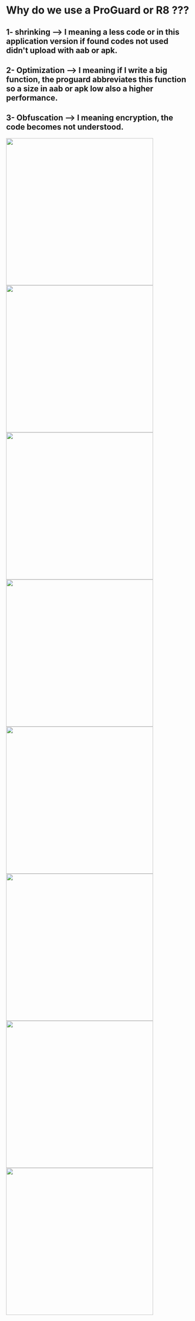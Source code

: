 # Why do we use a ProGuard or R8 ???

## 1- shrinking --> I meaning a less code or in this application version if found codes not used didn't upload with aab or apk.
## 2- Optimization --> I meaning if I write a big function, the proguard abbreviates this function so a size in aab or apk low also a higher performance.
## 3- Obfuscation --> I meaning encryption, the code becomes not understood.


<img src = "https://github.com/Mustafa-Muhamed-Mansour/AppProguard/assets/53982895/23c55b17-0930-4661-8700-8d4cbe524557" width = "400" height = "400"> <img src = "https://github.com/Mustafa-Muhamed-Mansour/AppProguard/assets/53982895/045c539f-58c2-443d-8152-6ae98475effb" width = "400" height = "400">
<img src = "https://github.com/Mustafa-Muhamed-Mansour/AppProguard/assets/53982895/73f25f3d-9153-40dc-872b-d3bca73cb307" width = "400" height = "400"> <img src = "https://github.com/Mustafa-Muhamed-Mansour/AppProguard/assets/53982895/b111ede9-058a-4c07-b968-5c40a9461ae7" width = "400" height = "400">
<img src = "https://github.com/Mustafa-Muhamed-Mansour/AppProguard/assets/53982895/d88816ab-e070-45f9-b845-23144d1f97e5" width = "400" height = "400"> <img src = "https://github.com/Mustafa-Muhamed-Mansour/AppProguard/assets/53982895/40708a1c-d668-4dc2-be3c-767d8d00d0c8" width = "400" height = "400">
<img src = "https://github.com/Mustafa-Muhamed-Mansour/AppProguard/assets/53982895/2390d161-e2d2-4e94-b9ee-eec8f7f2af2d" width = "400" height = "400"> <img src = "https://github.com/Mustafa-Muhamed-Mansour/AppProguard/assets/53982895/7ba40d36-d407-43b4-a087-310730305f71" width = "400" height = "400">
